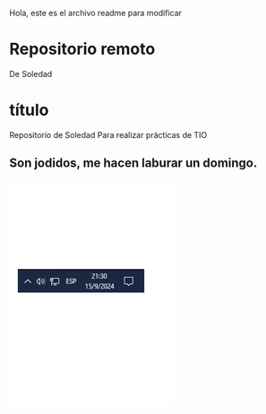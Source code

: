 Hola, este es el archivo readme para modificar

# Repositorio remoto
De Soledad
# título
Repositorio de Soledad 
Para realizar prácticas de TIO

## Son jodidos, me hacen laburar un domingo.
![Fotito del horario](/foto-horario.png)